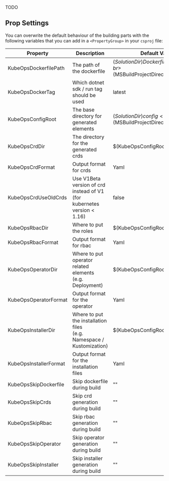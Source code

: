 TODO

## Prop Settings

You can overwrite the default behaviour of the building parts with the following
variables that you can add in a `<PropertyGroup>` in your `csproj` file:

| Property               | Description                                                                | Default Value                                                           |
| ---------------------- | -------------------------------------------------------------------------- | ----------------------------------------------------------------------- |
| KubeOpsDockerfilePath  | The path of the dockerfile                                                 | $(SolutionDir)Dockerfile<br>or<br>$(MSBuildProjectDirectory)\Dockerfile |
| KubeOpsDockerTag       | Which dotnet sdk / run tag should be used                                  | latest                                                                  |
| KubeOpsConfigRoot      | The base directory for generated elements                                  | $(SolutionDir)config<br>or<br>$(MSBuildProjectDirectory)\config         |
| KubeOpsCrdDir          | The directory for the generated crds                                       | \$(KubeOpsConfigRoot)\crds                                              |
| KubeOpsCrdFormat       | Output format for crds                                                     | Yaml                                                                    |
| KubeOpsCrdUseOldCrds   | Use V1Beta version of crd instead of V1<br>(for kubernetes version < 1.16) | false                                                                   |
| KubeOpsRbacDir         | Where to put the roles                                                     | \$(KubeOpsConfigRoot)\rbac                                              |
| KubeOpsRbacFormat      | Output format for rbac                                                     | Yaml                                                                    |
| KubeOpsOperatorDir     | Where to put operator related elements<br>(e.g. Deployment)                | \$(KubeOpsConfigRoot)\operator                                          |
| KubeOpsOperatorFormat  | Output format for the operator                                             | Yaml                                                                    |
| KubeOpsInstallerDir    | Where to put the installation files<br>(e.g. Namespace / Kustomization)    | \$(KubeOpsConfigRoot)\install                                           |
| KubeOpsInstallerFormat | Output format for the installation files                                   | Yaml                                                                    |
| KubeOpsSkipDockerfile  | Skip dockerfile during build                                               | ""                                                                      |
| KubeOpsSkipCrds        | Skip crd generation during build                                           | ""                                                                      |
| KubeOpsSkipRbac        | Skip rbac generation during build                                          | ""                                                                      |
| KubeOpsSkipOperator    | Skip operator generation during build                                      | ""                                                                      |
| KubeOpsSkipInstaller   | Skip installer generation during build                                     | ""                                                                      |
